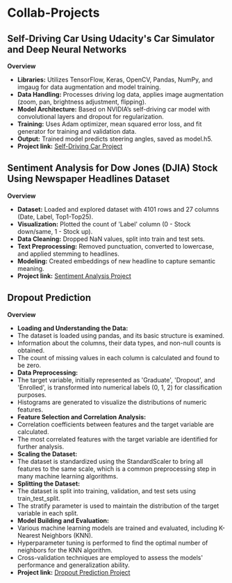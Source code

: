 # Collab-Projects

## Self-Driving Car Using Udacity's Car Simulator and Deep Neural Networks
**Overview**
- **Libraries:** Utilizes TensorFlow, Keras, OpenCV, Pandas, NumPy, and imgaug for data augmentation and model training.
- **Data Handling:** Processes driving log data, applies image augmentation (zoom, pan, brightness adjustment, flipping).
- **Model Architecture:** Based on NVIDIA’s self-driving car model with convolutional layers and dropout for regularization.
- **Training:** Uses Adam optimizer, mean squared error loss, and fit generator for training and validation data.
- **Output:** Trained model predicts steering angles, saved as model.h5.
- **Project link:** [Self-Driving Car Project](https://colab.research.google.com/drive/1nxco8RgT_wpQj4ezQsa9BLcfMnX--1hg?usp=sharing)

## Sentiment Analysis for Dow Jones (DJIA) Stock Using Newspaper Headlines Dataset
**Overview**
- **Dataset:** Loaded and explored dataset with 4101 rows and 27 columns (Date, Label, Top1-Top25).
- **Visualization:** Plotted the count of 'Label' column (0 - Stock down/same, 1 - Stock up).
- **Data Cleaning:** Dropped NaN values, split into train and test sets.
- **Text Preprocessing:** Removed punctuation, converted to lowercase, and applied stemming to headlines.
- **Modeling:** Created embeddings of new headline to capture semantic meaning.
- **Project link:** [Sentiment Analysis Project](https://colab.research.google.com/drive/1ipkMaSJcg_lpyxG6JuL3ggV9KW-nfgZI?usp=sharing)

## Dropout Prediction
**Overview**
- **Loading and Understanding the Data:**
- The dataset is loaded using pandas, and its basic structure is examined.
- Information about the columns, their data types, and non-null counts is obtained.
- The count of missing values in each column is calculated and found to be zero.
- **Data Preprocessing:**
- The target variable, initially represented as 'Graduate', 'Dropout', and 'Enrolled', is transformed into numerical labels (0, 1, 2) for classification purposes.
- Histograms are generated to visualize the distributions of numeric features.
- **Feature Selection and Correlation Analysis:**
- Correlation coefficients between features and the target variable are calculated.
- The most correlated features with the target variable are identified for further analysis.
- **Scaling the Dataset:**
- The dataset is standardized using the StandardScaler to bring all features to the same scale, which is a common preprocessing step in many machine learning algorithms.
- **Splitting the Dataset:**
- The dataset is split into training, validation, and test sets using train_test_split.
- The stratify parameter is used to maintain the distribution of the target variable in each split.
- **Model Building and Evaluation:**
- Various machine learning models are trained and evaluated, including K-Nearest Neighbors (KNN).
- Hyperparameter tuning is performed to find the optimal number of neighbors for the KNN algorithm.
- Cross-validation techniques are employed to assess the models' performance and generalization ability.
- **Project link:** [Dropout Prediction Project](https://colab.research.google.com/drive/1w2uQdXLjNh4inV-eLH1PmpjHs_ZGwmCH?usp=sharing)
